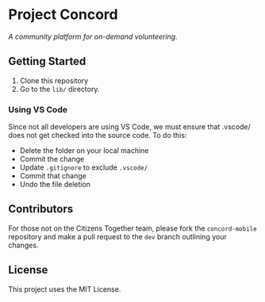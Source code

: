 # Project Concord
*A community platform for on-demand volunteering.*

## Getting Started
1. Clone this repository
2. Go to the `lib/` directory.

### Using VS Code
Since not all developers are using VS Code, we must ensure that .vscode/ does not
get checked into the source code. To do this:

- Delete the folder on your local machine
- Commit the change
- Update `.gitignore` to exclude `.vscode/`
- Commit that change
- Undo the file deletion

## Contributors
For those not on the Citizens Together team, please fork the `concord-mobile`
repository and make a pull request to the `dev` branch outlining your changes.

## License
This project uses the MIT License.
